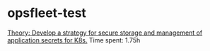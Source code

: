 # opsfleet-test

[Theory: Develop a strategy for secure storage and management of application secrets for K8s.](./theory/README.md) Time spent: 1.75h

